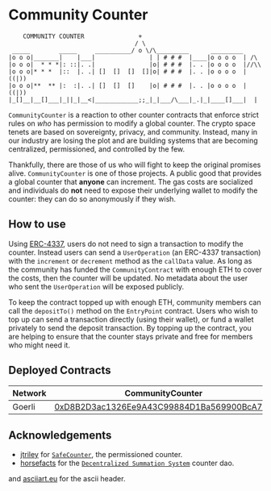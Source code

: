 # Community Counter

```
    COMMUNITY COUNTER               +                   
                                   / \
 _____        _____     __________/ o \/\_________      _________
|o o o|_______|    |___|               | | # # #  |____|o o o o  | /\
|o o o|  * * *|: ::|. .|               |o| # # #  |. . |o o o o  |//\\
|o o o|* * *  |::  |. .| []  []  []  []|o| # # #  |. . |o o o o  |((|))
|o o o|**  ** |:  :|. .| []  []  []    |o| # # #  |. . |o o o o  |((|))
|_[]__|__[]___|_||_|__<|____________;;_|_|___/\___|_.|_|____[]___|  |
```

`CommunityCounter` is a reaction to other counter contracts that enforce strict rules on _who_ has permission to modify a global counter. The crypto space tenets are based on sovereignty, privacy, and community. Instead, many in our industry are losing the plot and are building systems that are becoming centralized, permissioned, and controlled by the few.

Thankfully, there are those of us who will fight to keep the original promises alive. `CommunityCounter` is one of those projects. A public good that provides a global counter that **anyone** can increment. The gas costs are socialized and individuals do **not** need to expose their underlying wallet to modify the counter: they can do so anonymously if they wish.


## How to use

Using [ERC-4337](https://eips.ethereum.org/EIPS/eip-4337), users do not need to sign a transaction to modify the counter. Instead users can send a `UserOperation` (an ERC-4337 transaction) with the `increment` or `decrement` method as the `callData` value. As long as the community has funded the `CommunityContract` with enough ETH to cover the costs, then the counter will be updated. No metadata about the user who sent the `UserOperation` will be exposed publicly.

To keep the contract topped up with enough ETH, community members can call the `depositTo()` method on the `EntryPoint` contract. Users who wish to top up can send a transaction directly (using their wallet), or fund a wallet privately to send the deposit transaction. By topping up the contract, you are helping to ensure that the counter stays private and free for members who might need it.

## Deployed Contracts

| Network | CommunityCounter | EntryPoint |
| --- | --- | --- |
| Goerli | [0xD8B2D3ac1326Ee9A43C99884D1Ba569900BcA7eD](https://goerli.etherscan.io/address/0xD8B2D3ac1326Ee9A43C99884D1Ba569900BcA7eD) | [0x5FF137D4b0FDCD49DcA30c7CF57E578a026d2789](https://goerli.etherscan.io/address/0x5FF137D4b0FDCD49DcA30c7CF57E578a026d2789) |

## Acknowledgements

- [jtriley](https://github.com/jtriley-eth) for [`SafeCounter`](https://github.com/jtriley-eth/safe-counter), the permissioned counter.
- [horsefacts](https://github.com/horsefacts) for the [`Decentralized Summation System`](https://github.com/counterdao/dss) counter dao.

and [asciiart.eu](https://www.asciiart.eu/buildings-and-places) for the ascii header.
